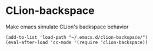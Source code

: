 # CLion-backspace
Make emacs simulate CLion's backspace behavior

```elisp
(add-to-list 'load-path "~/.emacs.d/clion-backspace/")
(eval-after-load 'cc-mode '(require 'clion-backspace))
```
